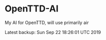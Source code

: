 # OpenTTD-AI
My AI for OpenTTD, will use primarily air

Latest backup: Sun Sep 22 18:26:01 UTC 2019
